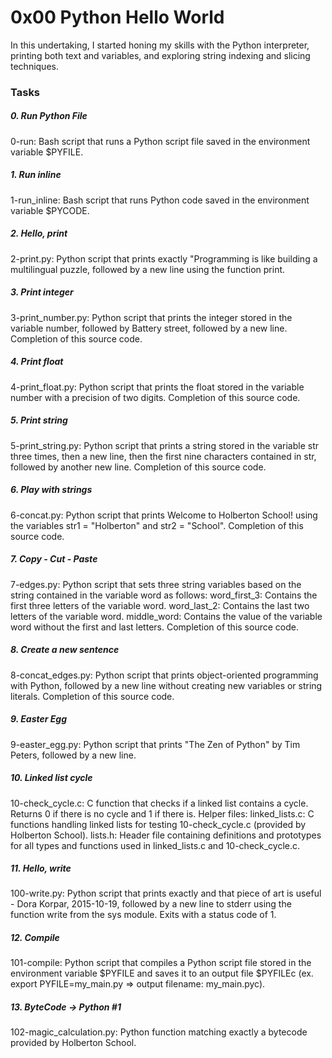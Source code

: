 <h1>0x00 Python Hello World</h1>


In this undertaking, I started honing my skills with the Python interpreter, printing both text and variables, and exploring string indexing and slicing techniques.

<h3>Tasks</h3>

<h5>0. Run Python File</h5>

0-run: Bash script that runs a Python script file saved in the environment variable $PYFILE.
<h5>1. Run inline</h5>

1-run_inline: Bash script that runs Python code saved in the environment variable $PYCODE.
<h5>2. Hello, print</h5>

2-print.py: Python script that prints exactly "Programming is like building a multilingual puzzle, followed by a new line using the function print.
<h5>3. Print integer</h5>

3-print_number.py: Python script that prints the integer stored in the variable number, followed by Battery street, followed by a new line.
Completion of this source code.
<h5>4. Print float</h5>

4-print_float.py: Python script that prints the float stored in the variable number with a precision of two digits.
Completion of this source code.
<h5>5. Print string</h5>

5-print_string.py: Python script that prints a string stored in the variable str three times, then a new line, then the first nine characters contained in str, followed by another new line.
Completion of this source code.
<h5>6. Play with strings</h5>

6-concat.py: Python script that prints Welcome to Holberton School! using the variables str1 = "Holberton" and str2 = "School".
Completion of this source code.
<h5>7. Copy - Cut - Paste</h5>

7-edges.py: Python script that sets three string variables based on the string contained in the variable word as follows:
word_first_3: Contains the first three letters of the variable word.
word_last_2: Contains the last two letters of the variable word.
middle_word: Contains the value of the variable word without the first and last letters.
Completion of this source code.
<h5>8. Create a new sentence</h5>

8-concat_edges.py: Python script that prints object-oriented programming with Python, followed by a new line without creating new variables or string literals.
Completion of this source code.
<h5>9. Easter Egg</h5>

9-easter_egg.py: Python script that prints "The Zen of Python" by Tim Peters, followed by a new line.
<h5>10. Linked list cycle</h5>

10-check_cycle.c: C function that checks if a linked list contains a cycle.
Returns 0 if there is no cycle and 1 if there is.
Helper files:
linked_lists.c: C functions handling linked lists for testing 10-check_cycle.c (provided by Holberton School).
lists.h: Header file containing definitions and prototypes for all types and functions used in linked_lists.c and 10-check_cycle.c.
<h5>11. Hello, write</h5>

100-write.py: Python script that prints exactly and that piece of art is useful - Dora Korpar, 2015-10-19, followed by a new line to stderr using the function write from the sys module.
Exits with a status code of 1.
<h5>12. Compile</h5>

101-compile: Python script that compiles a Python script file stored in the environment variable $PYFILE and saves it to an output file $PYFILEc (ex. export PYFILE=my_main.py => output filename: my_main.pyc).
<h5>13. ByteCode -> Python #1</h5>

102-magic_calculation.py: Python function matching exactly a bytecode provided by Holberton School.
